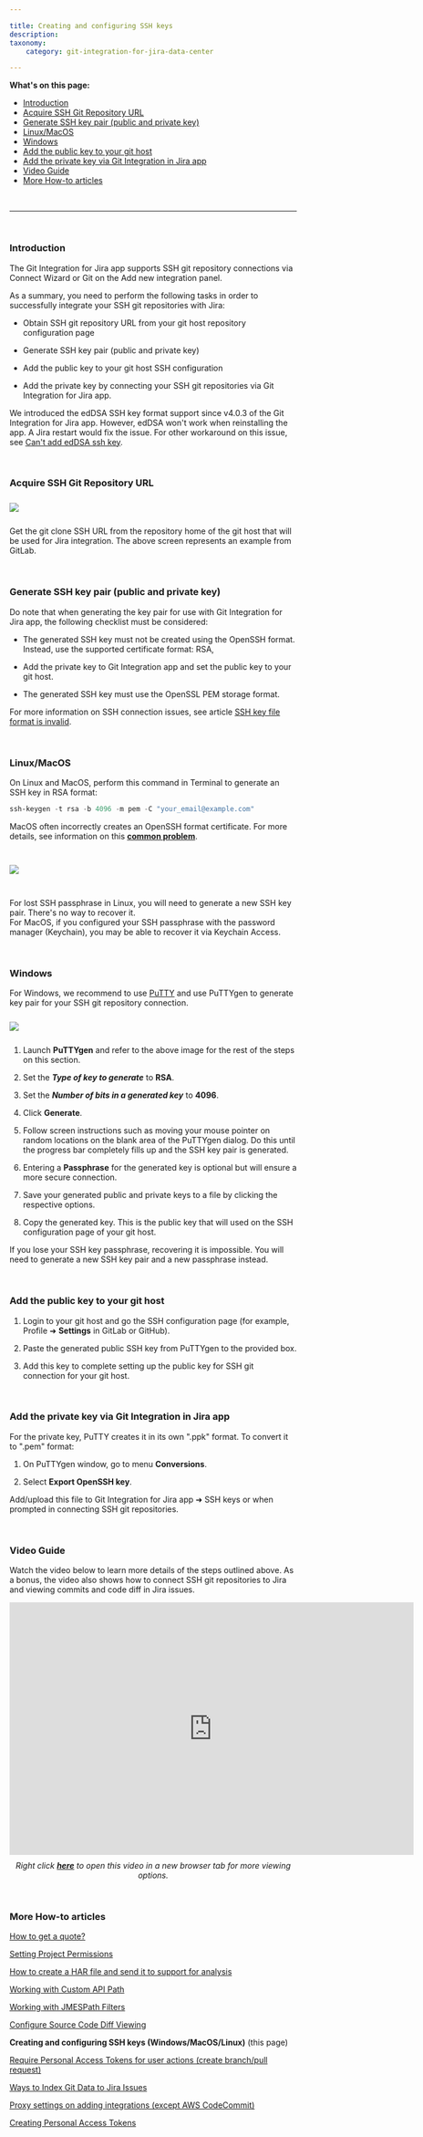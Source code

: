 ```yaml
---

title: Creating and configuring SSH keys
description:
taxonomy:
    category: git-integration-for-jira-data-center

---
```


<!-- how tos -->

**What's on this page:**
- [Introduction](#introduction)
- [Acquire SSH Git Repository URL](#acquire-ssh-git-repository-url)
- [Generate SSH key pair (public and private key)](#generate-ssh-key-pair-public-and-private-key)
- [Linux/MacOS](#linuxmacos)
- [Windows](#windows)
- [Add the public key to your git host](#add-the-public-key-to-your-git-host)
- [Add the private key via Git Integration in Jira app](#add-the-private-key-via-git-integration-in-jira-app)
- [Video Guide](#video-guide)
- [More How-to articles](#more-how-to-articles)

&nbsp;
* * *
&nbsp;

### Introduction

The Git Integration for Jira app supports SSH git repository connections via Connect Wizard or Git on the Add new integration panel.

As a summary, you need to perform the following tasks in order to successfully integrate your SSH git repositories with Jira:

*   Obtain SSH git repository URL from your git host repository configuration page

*   Generate SSH key pair (public and private key)

*   Add the public key to your git host SSH configuration

*   Add the private key by connecting your SSH git repositories via Git Integration for Jira app.

<div class="bbb-callout bbb--info">
    <div class="irow">
    <div class="ilogobox">
        <span class="logoimg"></span>
    </div>
    <div class="imsgbox">
        We introduced the edDSA SSH key format support since v4.0.3 of the Git Integration for Jira app. However, edDSA won't work when reinstalling the app. A Jira restart would fix the issue. For other workaround on this issue, see <a href='/git-integration-for-jira-data-center/edDSA-provider-not-supported-WARN-in-logs'>Can't add edDSA ssh key</a>.
    </div>
    </div>
</div>

&nbsp;

### Acquire SSH Git Repository URL

<img src='/wp-content/uploads/gij-gitserver-gitlab-example-acquire-ssh-home-repo.png' style='display:block;margin:25px auto;max-width:100%' />

Get the git clone SSH URL from the repository home of the git host that will be used for Jira integration. The above screen represents an example from GitLab.

&nbsp;

### Generate SSH key pair (public and private key)

Do note that when generating the key pair for use with Git Integration for Jira app, the following checklist must be considered:

*   The generated SSH key must not be created using the OpenSSH format. Instead, use the supported certificate format: RSA,

*   Add the private key to Git Integration app and set the public key to your git host.

*   The generated SSH key must use the OpenSSL PEM storage format.

For more information on SSH connection issues, see article [SSH key file format is invalid](/git-integration-for-jira-data-center/ssh-key-file-format-is-invalid-gij-self-managed).

&nbsp;

### Linux/MacOS

On Linux and MacOS, perform this command in Terminal to generate an SSH key in RSA format:

```powershell
ssh-keygen -t rsa -b 4096 -m pem -C "your_email@example.com"
```

<div class="bbb-callout bbb--alert">
    <div class="irow">
    <div class="ilogobox">
        <span class="logoimg"></span>
    </div>
    <div class="imsgbox">
        MacOS often incorrectly creates an OpenSSH format certificate. For more details, see information on this <a href='https://serverfault.com/questions/939909/ssh-keygen-does-not-create-rsa-private-key' target='_blank'><b>common problem</b></a>.
    </div>
    </div>
</div>
<br>

<img src='/wp-content/uploads/gij-example-linux-terminal-ssh-generate-pair.png' style='margin:25px auto;max-width:100%;display:block;' />

<br>

<div class="bbb-callout bbb--note">
    <div class="irow">
    <div class="ilogobox">
        <span class="logoimg"></span>
    </div>
    <div class="imsgbox">
        For lost SSH passphrase in Linux, you will need to generate a new SSH key pair. There's no way to recover it.
    </div>
    </div>
</div>

<div class="bbb-callout bbb--tip">
    <div class="irow">
    <div class="ilogobox">
        <span class="logoimg"></span>
    </div>
    <div class="imsgbox">
        For MacOS, if you configured your SSH passphrase with the password manager (Keychain), you may be able to recover it via Keychain Access.
    </div>
    </div>
</div>

&nbsp;

### Windows

For Windows, we recommend to use <a href='https://www.putty.org/' target='_blank'>PuTTY</a> and use PuTTYgen to generate key pair for your SSH git repository connection.

<img src='/wp-content/uploads/gij-puttygen-key-dlg.png' style='margin:25px auto;max-width:100%;display:block;' />

1.  Launch **PuTTYgen** and refer to the above image for the rest of the steps on this section.

2.  Set the _**Type of key to generate**_ to **RSA**.

3.  Set the _**Number of bits in a generated key**_ to **4096**.

4.  Click **Generate**.

5.  Follow screen instructions such as moving your mouse pointer on random locations on the blank area of the PuTTYgen dialog. Do this until the progress bar completely fills up and the SSH key pair is generated.

6.  Entering a **Passphrase** for the generated key is optional but will ensure a more secure connection.

7.  Save your generated public and private keys to a file by clicking the respective options.

8.  Copy the generated key. This is the public key that will used on the SSH configuration page of your git host.

<div class="bbb-callout bbb--tip">
    <div class="irow">
    <div class="ilogobox">
        <span class="logoimg"></span>
    </div>
    <div class="imsgbox">
        If you lose your SSH key passphrase, recovering it is impossible. You will need to generate a new SSH key pair and a new passphrase instead.
    </div>
    </div>
</div>

&nbsp;

### Add the public key to your git host

1.  Login to your git host and go the SSH configuration page (for example, Profile ➜ **Settings** in GitLab or GitHub).

2.  Paste the generated public SSH key from PuTTYgen to the provided box.

3.  Add this key to complete setting up the public key for SSH git connection for your git host.

&nbsp;

### Add the private key via Git Integration in Jira app

For the private key, PuTTY creates it in its own ".ppk" format. To convert it to ".pem" format:

1.  On PuTTYgen window, go to menu **Conversions**.

2.  Select **Export OpenSSH key**.

Add/upload this file to Git Integration for Jira app ➜ SSH keys or when prompted in connecting SSH git repositories.

&nbsp;

### Video Guide

Watch the video below to learn more details of the steps outlined above. As a bonus, the video also shows how to connect SSH git repositories to Jira and viewing commits and code diff in Jira issues.

<div class='embed-container embed-container--16-10'>
    <iframe width='709' height='443' src='https://fast.wistia.com/embed/iframe/migvqa03gw?videoFoam=true' frameborder='0' allowfullscreen ></iframe>
</div>

<div align='center' style='margin-top:10px'>
    <i>Right click <a href='https://bigbrassband.wistia.com/medias/migvqa03gw'><b>here</b></a> to open this video in a new browser tab for more viewing options.</i>
</div>

&nbsp;

### More How-to articles

[How to get a quote?](/git-integration-for-jira-data-center/how-to-get-a-quote-gij-self-managed/)

[Setting Project Permissions](/git-integration-for-jira-data-center/Setting-Project-Permissions-gij-self-managed)

[How to create a HAR file and send it to support for analysis](/git-integration-for-jira-data-center/how-to-create-a-har-file-and-send-it-to-support-for-analysis-gij-self-managed/)

[Working with Custom API Path](/git-integration-for-jira-data-center/Working-with-Custom-API-Path-gij-self-managed)

[Working with JMESPath Filters](/git-integration-for-jira-data-center/Working-with-JMESPath-Filters-gij-self-managed)

[Configure Source Code Diff Viewing](/git-integration-for-jira-data-center/configure-source-code-diff-viewing-gij-self-managed)

**Creating and configuring SSH keys (Windows/MacOS/Linux)** (this page)

[Require Personal Access Tokens for user actions (create branch/pull request)](/git-integration-for-jira-data-center/Require-Personal-Access-Tokens-for-user-actions-(create-branch-pull-request)-gij-self-managed)

[Ways to Index Git Data to Jira Issues](/git-integration-for-jira-data-center/Ways-to-Index-Git-Data-to-Jira-Issues-gij-self-managed)

[Proxy settings on adding integrations (except AWS CodeCommit)](/git-integration-for-jira-data-center/Proxy-settings-on-adding-integrations-(except-AWS-CodeCommit)-gij-self-managed)

[Creating Personal Access Tokens](/git-integration-for-jira-data-center/Creating-Personal-Access-Tokens-gij-self-managed)

